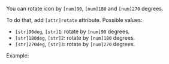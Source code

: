 You can rotate icon by `[num]90`, `[num]180` and `[num]270` degrees.

To do that, add `[attr]rotate` attribute. Possible values:

- `[str]90deg`, `[str]1`: rotate by `[num]90` degrees.
- `[str]180deg`, `[str]2`: rotate by `[num]180` degrees.
- `[str]270deg`, `[str]3`: rotate by `[num]270` degrees.

Example:
